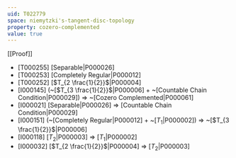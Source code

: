 ```yaml
---
uid: T022779
space: niemytzki's-tangent-disc-topology
property: cozero-complemented
value: true
---
```

[[Proof]]

* [T000255] [Separable|P000026]
* [T000253] [Completely Regular|P000012]
* [T000252] [$T_{2 \frac{1}{2}}$|P000004]
* [I000145] (~[$T_{3 \frac{1}{2}}$|P000006] + ~[Countable Chain Condition|P000029]) => ~[Cozero Complemented|P000061]
* [I000021] [Separable|P000026] => [Countable Chain Condition|P000029]
* [I000151] (~[Completely Regular|P000012] + ~[$T_1$|P000002]) => ~[$T_{3 \frac{1}{2}}$|P000006]
* [I000118] [$T_2$|P000003] => [$T_1$|P000002]
* [I000032] [$T_{2 \frac{1}{2}}$|P000004] => [$T_2$|P000003]

